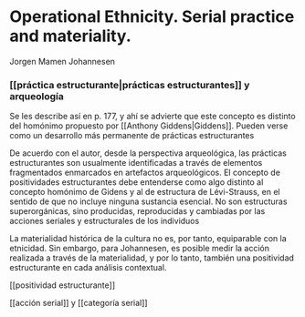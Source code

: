 # Operational Ethnicity. Serial practice and materiality.
Jorgen Mamen Johannesen

### [[práctica estructurante|prácticas estructurantes]] y arqueología

Se les describe así en p. 177, y ahí se advierte que este concepto es distinto del homónimo propuesto por [[Anthony Giddens|Giddens]]. Pueden verse como un desarrollo más permanente de prácticas estructurantes

De acuerdo con el autor, desde la perspectiva arqueológica, las prácticas estructurantes son usualmente identificadas a través de elementos fragmentados enmarcados en artefactos arqueológicos. El concepto de positividades estructurantes debe entenderse como algo distinto al concepto homónimo de Gidens y al de estructura de Lévi-Strauss, en el sentido de que no incluye ninguna sustancia esencial. No son estructuras superorgánicas, sino producidas, reproducidas y cambiadas por las acciones seriales y estructurales de los individuos

La materialidad histórica de la cultura no es, por tanto, equiparable con la etnicidad. Sin embargo, para Johannesen, es posible medir la acción realizada a través de la materialidad, y por lo tanto, también una positividad estructurante en cada análisis contextual.

[[positividad estructurante]]

[[acción serial]] y [[categoría serial]]